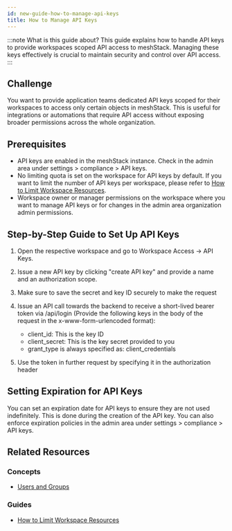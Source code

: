 ```yaml
---
id: new-guide-how-to-manage-api-keys
title: How to Manage API Keys
---
```


:::note What is this guide about?
This guide explains how to handle API keys to provide workspaces scoped API access to meshStack. Managing these keys effectively is crucial to maintain security and control over API access. 
:::

## Challenge

You want to provide application teams dedicated API keys scoped for their workspaces to access only certain objects in meshStack. This is useful for integrations or automations that require API access without exposing broader permissions across the whole organization.

## Prerequisites

- API keys are enabled in the meshStack instance. Check in the admin area under settings > compliance > API keys.
- No limiting quota is set on the workspace for API keys by default. If you want to limit the number of API keys per workspace, please refer to [How to Limit Workspace Resources](new-guide-how-to-limit-workspace-resources.md).
- Workspace owner or manager permissions on the workspace where you want to manage API keys or for changes in the admin area organization admin permissions.

## Step-by-Step Guide to Set Up API Keys

1. Open the respective workspace and go to Workspace Access → API Keys. 
2. Issue a new API key by clicking "create API key" and provide a name and an authorization scope.
3. Make sure to save the secret and key ID securely to make the request
4. Issue an API call towards the backend to receive a short-lived bearer token via /api/login (Provide the following keys in the body of the request in the x-www-form-urlencoded format):

    - client_id: This is the key ID
    - client_secret: This is the key secret provided to you
    - grant_type is always specified as: client_credentials
      
5. Use the token in further request by specifying it in the authorization header

## Setting Expiration for API Keys

You can set an expiration date for API keys to ensure they are not used indefinitely. This is done during the creation of the API key. You can also enforce expiration policies in the admin area under settings > compliance > API keys.

## Related Resources

### Concepts

- [Users and Groups](new-concept-users-and-groups.md)

### Guides

- [How to Limit Workspace Resources](new-guide-how-to-limit-workspace-resources.md)